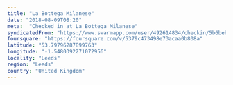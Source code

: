 ```yaml
---
title: "La Bottega Milanese"
date: "2018-08-09T08:20"
meta:  "Checked in at La Bottega Milanese"
syndicatedFrom: "https://www.swarmapp.com/user/492614834/checkin/5b6beb4793bd63002c708dcb"
foursquare: "https://foursquare.com/v/5379c473498e73acaa0b808a"
latitude: "53.79796287899763"
longitude: "-1.5480392271072956"
locality: "Leeds"
region: "Leeds"
country: "United Kingdom"
---
```


